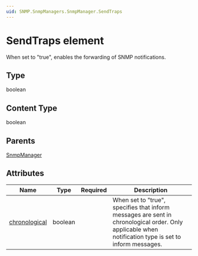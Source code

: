 ```yaml
---
uid: SNMP.SnmpManagers.SnmpManager.SendTraps
---
```


# SendTraps element

When set to "true", enables the forwarding of SNMP notifications.

## Type

boolean

## Content Type

boolean

## Parents

[SnmpManager](xref:SNMP.SnmpManagers.SnmpManager)

## Attributes

| Name | Type | Required | Description |
| --- | --- | --- | --- |
| [chronological](xref:SNMP.SnmpManagers.SnmpManager.SendTraps-chronological) | boolean |  | When set to "true", specifies that inform messages are sent in chronological order. Only applicable when notification type is set to inform messages. |
